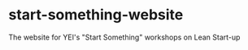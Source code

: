 start-something-website
=======================

The website for YEI's "Start Something" workshops on Lean Start-up
